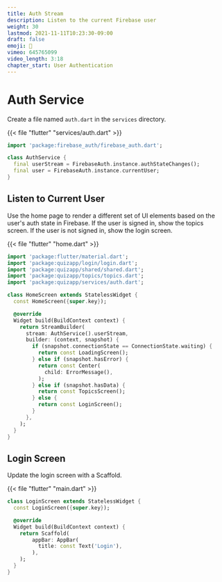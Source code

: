 ```yaml
---
title: Auth Stream
description: Listen to the current Firebase user
weight: 30
lastmod: 2021-11-11T10:23:30-09:00
draft: false
emoji: 🌊
vimeo: 645765099
video_length: 3:18
chapter_start: User Authentication
---
```


# Auth Service

Create a file named `auth.dart` in the `services` directory.

{{< file "flutter" "services/auth.dart" >}}

```dart
import 'package:firebase_auth/firebase_auth.dart';

class AuthService {
  final userStream = FirebaseAuth.instance.authStateChanges();
  final user = FirebaseAuth.instance.currentUser;
}
```

## Listen to Current User

Use the home page to render a different set of UI elements based on the user's auth state in Firebase. If the user is signed in, show the topics screen. If the user is not signed in, show the login screen.

{{< file "flutter" "home.dart" >}}

```dart
import 'package:flutter/material.dart';
import 'package:quizapp/login/login.dart';
import 'package:quizapp/shared/shared.dart';
import 'package:quizapp/topics/topics.dart';
import 'package:quizapp/services/auth.dart';

class HomeScreen extends StatelessWidget {
  const HomeScreen({super.key});

  @override
  Widget build(BuildContext context) {
    return StreamBuilder(
      stream: AuthService().userStream,
      builder: (context, snapshot) {
        if (snapshot.connectionState == ConnectionState.waiting) {
          return const LoadingScreen();
        } else if (snapshot.hasError) {
          return const Center(
            child: ErrorMessage(),
          );
        } else if (snapshot.hasData) {
          return const TopicsScreen();
        } else {
          return const LoginScreen();
        }
      },
    );
  }
}
```

## Login Screen

Update the login screen with a Scaffold.

{{< file "flutter" "main.dart" >}}

```dart
class LoginScreen extends StatelessWidget {
  const LoginScreen({super.key});

  @override
  Widget build(BuildContext context) {
    return Scaffold(
        appBar: AppBar(
          title: const Text('Login'),
        ),
    );
  }
}
```
